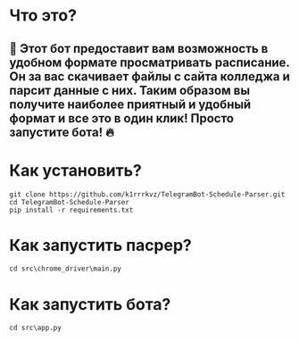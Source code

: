 # Что это?
## 🤖 Этот бот предоставит вам возможность в удобном формате просматривать расписание. Он за вас скачивает файлы с сайта колледжа и парсит данные с них. Таким образом вы получите наиболее приятный и удобный формат и все это в один клик! Просто запустите бота! 🔥
# Как установить?
```
git clone https://github.com/k1rrrkvz/TelegramBot-Schedule-Parser.git
cd TelegramBot-Schedule-Parser
pip install -r requirements.txt
```
# Как запустить пасрер?
```
cd src\chrome_driver\main.py
```
# Как запустить бота?
```
cd src\app.py
```
